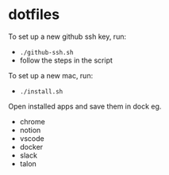 # dotfiles
To set up a new github ssh key, run:
* `./github-ssh.sh`
* follow the steps in the script

To set up a new mac, run:
- `./install.sh`

Open installed apps and save them in dock eg.
* chrome
* notion
* vscode
* docker
* slack 
* talon